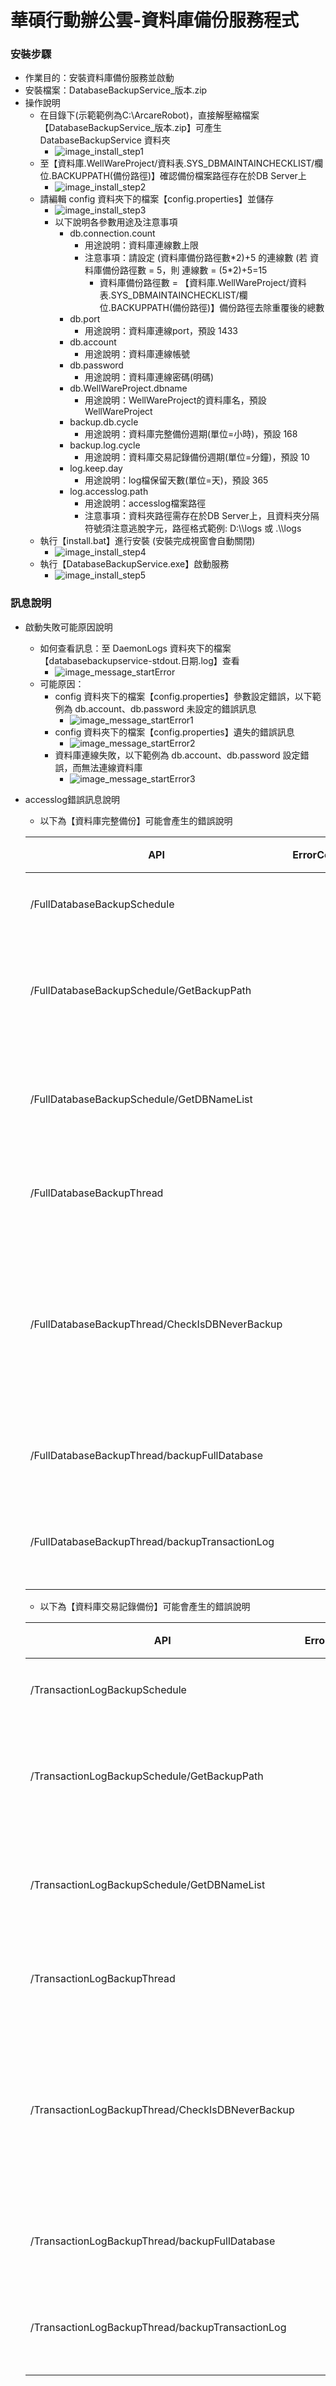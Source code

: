 # 華碩行動辦公雲-資料庫備份服務程式

### <div id="installStep">安裝步驟</div>
* 作業目的：安裝資料庫備份服務並啟動
* 安裝檔案：DatabaseBackupService_版本.zip
* 操作說明
    * 在目錄下(示範範例為C:\ArcareRobot)，直接解壓縮檔案【DatabaseBackupService_版本.zip】可產生 DatabaseBackupService 資料夾
        * ![image_install_step1]
    * 至【資料庫.WellWareProject/資料表.SYS_DBMAINTAINCHECKLIST/欄位.BACKUPPATH(備份路徑)】確認備份檔案路徑存在於DB Server上
        * ![image_install_step2]
    * 請編輯 config 資料夾下的檔案【config.properties】並儲存
        * ![image_install_step3]
        * 以下說明各參數用途及注意事項
            * db.connection.count
                * 用途說明：資料庫連線數上限
                * 注意事項：請設定 (資料庫備份路徑數\*2)+5 的連線數 (若 資料庫備份路徑數 = 5，則 連線數 = (5\*2)+5=15
                    * 資料庫備份路徑數 = 【資料庫.WellWareProject/資料表.SYS_DBMAINTAINCHECKLIST/欄位.BACKUPPATH(備份路徑)】備份路徑去除重覆後的總數
            * db.port
                * 用途說明：資料庫連線port，預設 1433
            * db.account
                * 用途說明：資料庫連線帳號
            * db.password
                * 用途說明：資料庫連線密碼(明碼)
            * db.WellWareProject.dbname
                * 用途說明：WellWareProject的資料庫名，預設 WellWareProject
            * backup.db.cycle
                * 用途說明：資料庫完整備份週期(單位=小時)，預設 168
            * backup.log.cycle
                * 用途說明：資料庫交易記錄備份週期(單位=分鐘)，預設 10
            * log.keep.day
                * 用途說明：log檔保留天數(單位=天)，預設 365
            * log.accesslog.path
                * 用途說明：accesslog檔案路徑
                * 注意事項：資料夾路徑需存在於DB Server上，且資料夾分隔符號須注意逃脫字元，路徑格式範例: D:\\\logs 或 .\\\logs
    * 執行【install.bat】進行安裝 (安裝完成視窗會自動關閉)
        * ![image_install_step4]
    * 執行【DatabaseBackupService.exe】啟動服務
        * ![image_install_step5]

### <div id="message">訊息說明</div>
* 啟動失敗可能原因說明
    * 如何查看訊息：至 DaemonLogs 資料夾下的檔案【databasebackupservice-stdout.日期.log】查看
        * ![image_message_startError]
    * 可能原因：
        * config 資料夾下的檔案【config.properties】參數設定錯誤，以下範例為 db.account、db.password 未設定的錯誤訊息
            * ![image_message_startError1]
        * config 資料夾下的檔案【config.properties】遺失的錯誤訊息
            * ![image_message_startError2]
        * 資料庫連線失敗，以下範例為 db.account、db.password 設定錯誤，而無法連線資料庫
            * ![image_message_startError3]
* accesslog錯誤訊息說明
    * 以下為【資料庫完整備份】可能會產生的錯誤說明

    |API |ErrorCode |錯誤說明 |
    | --- | --- | --- |
    |/FullDatabaseBackupSchedule | |排程，執行失敗 |
    |/FullDatabaseBackupSchedule/GetBackupPath | |取得備份路經清單，查詢失敗 |
    |/FullDatabaseBackupSchedule/GetDBNameList | |取得分組資料庫清單，查詢失敗 |
    |/FullDatabaseBackupThread | |備份執行緒，執行失敗 |
    |/FullDatabaseBackupThread/CheckIsDBNeverBackup | |備份前，查詢資料庫是否從未執行過備份，查詢失敗 |
    |/FullDatabaseBackupThread/backupFullDatabase | |執行完整備份，失敗
    |/FullDatabaseBackupThread/backupTransactionLog | |執行交易記錄備份，失敗 |

    * 以下為【資料庫交易記錄備份】可能會產生的錯誤說明

    |API |ErrorCode |錯誤說明 |
    | --- | --- | --- |
    |/TransactionLogBackupSchedule | |排程，執行失敗 |
    |/TransactionLogBackupSchedule/GetBackupPath | |取得備份路經清單，查詢失敗 |
    |/TransactionLogBackupSchedule/GetDBNameList | |取得分組資料庫清單，查詢失敗 |
    |/TransactionLogBackupThread | |備份執行緒，執行失敗 |
    |/TransactionLogBackupThread/CheckIsDBNeverBackup | |備份前，查詢資料庫是否從未執行過備份，查詢失敗 |
    |/TransactionLogBackupThread/backupFullDatabase | |執行完整備份，失敗
    |/TransactionLogBackupThread/backupTransactionLog | |執行交易記錄備份，失敗 |


[image_install_step1]:attachment/install_step1.png "安裝步驟1"
[image_install_step2]:attachment/install_step2.png "安裝步驟2"
[image_install_step3]:attachment/install_step3.png "安裝步驟3"
[image_install_step4]:attachment/install_step4.png "安裝步驟4"
[image_install_step5]:attachment/install_step5.png "安裝步驟5"

[image_message_startError]:attachment/message_startError.png "啟動失敗_查看訊息"
[image_message_startError1]:attachment/message_startError1.png "啟動失敗_錯誤1"
[image_message_startError2]:attachment/message_startError2.png "啟動失敗_錯誤2"
[image_message_startError3]:attachment/message_startError3.png "啟動失敗_錯誤3"